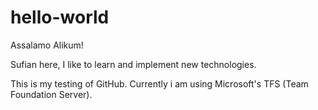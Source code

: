 # hello-world

Assalamo Alikum!

Sufian here, I like to learn and implement new technologies.

This is my testing of GitHub. Currently i am using Microsoft's TFS (Team Foundation Server).
